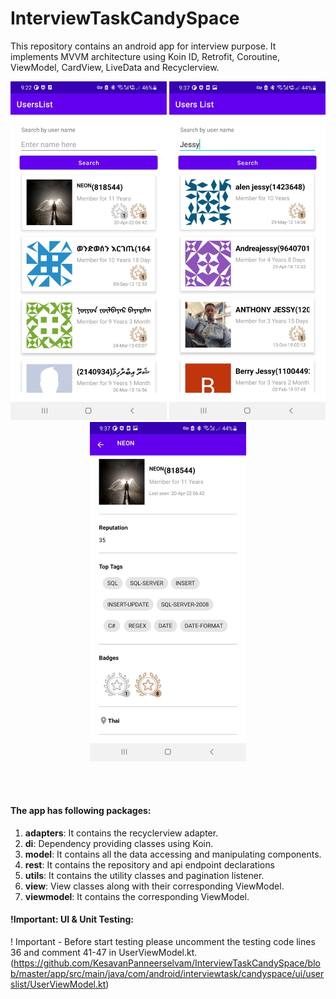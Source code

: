 # InterviewTaskCandySpace

This repository contains an android app for interview purpose. It implements MVVM architecture using Koin ID, Retrofit, Coroutine, ViewModel, CardView, LiveData and Recyclerview.
<p align="center">
  <img src="Screen1.jpeg" width="250"/>
  <img src="Screen2.jpeg" width="250"/>
  <img src="Screen3.jpeg" width="250"/>
</p>
<br>
<br>

#### The app has following packages:
1. **adapters**: It contains the recyclerview adapter.
2. **di**: Dependency providing classes using Koin.
3. **model**: It contains all the data accessing and manipulating components.
4. **rest**: It contains the repository and api endpoint declarations
5. **utils**: It contains the utility classes and pagination listener.
6. **view**: View classes along with their corresponding ViewModel.
7. **viewmodel**: It contains the corresponding ViewModel.

#### !Important: UI & Unit Testing:

! Important - Before start testing please uncomment the testing code lines 36 and comment 41-47 in UserViewModel.kt.(https://github.com/KesavanPanneerselvam/InterviewTaskCandySpace/blob/master/app/src/main/java/com/android/interviewtask/candyspace/ui/userslist/UserViewModel.kt)
